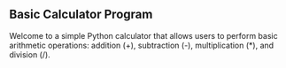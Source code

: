 ## Basic Calculator Program
Welcome to a simple Python calculator that allows users to perform basic arithmetic operations: addition (+), subtraction (-), multiplication (*), and division (/).

